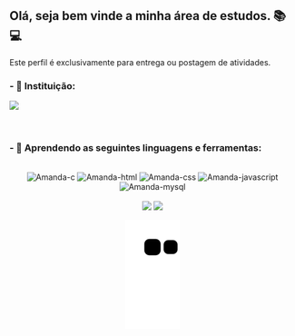 ## Olá, seja bem vinde a minha área de estudos. 📚💻


Este perfil é exclusivamente para entrega ou postagem de atividades.
<h3>- 🏫 Instituição:</h3>
<p align=""><a href="https://portal.ifsuldeminas.edu.br/" target="_blank"><img height="80em" src="https://cdn.discordapp.com/attachments/911689024656273428/1008830916044521563/logo_if.png"></a> </p>
<br>

<h3>- 🌱 Aprendendo as seguintes linguagens e ferramentas:</h3>
  <div align="center" style="display: inline_block"><br>
    <img height="50cm" alt="Amanda-c" src="https://cdn.jsdelivr.net/gh/devicons/devicon/icons/c/c-original.svg">
    <img height="50cm" alt="Amanda-html" src="https://cdn.jsdelivr.net/gh/devicons/devicon/icons/html5/html5-original.svg">
    <img height="50cm" alt="Amanda-css" src="https://cdn.jsdelivr.net/gh/devicons/devicon/icons/css3/css3-original.svg">
    <img height="50cm" alt="Amanda-javascript" src="https://cdn.jsdelivr.net/gh/devicons/devicon/icons/javascript/javascript-original.svg">
    <img height="50cm" alt="Amanda-mysql" src="https://cdn.jsdelivr.net/gh/devicons/devicon/icons/mysql/mysql-original.svg">
  </div>
<br>

<div align="center">
  <img height="145em" src="https://github-readme-stats.vercel.app/api?username=1940039&show_icons=true&theme=react&include_all_commits=true&count_private=true"/>
  <img height="145em" src="https://github-readme-stats.vercel.app/api/top-langs/?username=1940039&layout=compact&langs_count=7&theme=react"/>


![Snake animation](https://github.com/amxanda/amxanda/blob/output/github-contribution-grid-snake.svg)
</div>
<!--
<h3>- 🤔 Como me encontrar:
